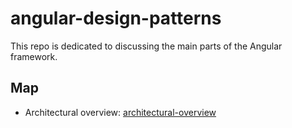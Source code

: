 # angular-design-patterns

This repo is dedicated to discussing the main parts of the Angular framework.

## Map

- Architectural overview: [architectural-overview](parts/architectural-overview.md)
